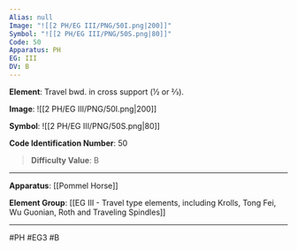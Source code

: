 ```yaml
---
Alias: null
Image: "![[2 PH/EG III/PNG/50I.png|200]]"
Symbol: "![[2 PH/EG III/PNG/50S.png|80]]"
Code: 50
Apparatus: PH
EG: III
DV: B
---
```

**Element**: Travel bwd. in cross support (1⁄2 or 2⁄3).

**Image**:
![[2 PH/EG III/PNG/50I.png|200]]

**Symbol**:
![[2 PH/EG III/PNG/50S.png|80]]

**Code Identification Number**: 50

>**Difficulty Value**: B

___
**Apparatus**: [[Pommel Horse]]

**Element Group**: [[EG III - Travel type elements, including Krolls, Tong Fei, Wu Guonian, Roth and Traveling Spindles]]
___
#PH #EG3 #B

